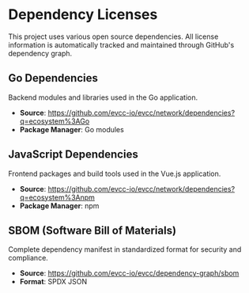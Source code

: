 # Dependency Licenses

This project uses various open source dependencies. All license information is automatically tracked and maintained through GitHub's dependency graph.

## Go Dependencies

Backend modules and libraries used in the Go application.

- **Source**: https://github.com/evcc-io/evcc/network/dependencies?q=ecosystem%3AGo
- **Package Manager**: Go modules

## JavaScript Dependencies

Frontend packages and build tools used in the Vue.js application.

- **Source**: https://github.com/evcc-io/evcc/network/dependencies?q=ecosystem%3Anpm
- **Package Manager**: npm

## SBOM (Software Bill of Materials)

Complete dependency manifest in standardized format for security and compliance.

- **Source**: https://github.com/evcc-io/evcc/dependency-graph/sbom
- **Format**: SPDX JSON
